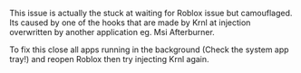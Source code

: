 This issue is actually the stuck at waiting for Roblox issue but camouflaged. Its caused by one of the hooks that are made by Krnl at injection overwritten by another application eg. Msi Afterburner.

To fix this close all apps running in the background (Check the system app tray!) and reopen Roblox then try injecting Krnl again.
